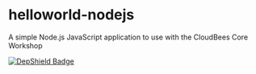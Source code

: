 # helloworld-nodejs
A simple Node.js JavaScript application to use with the CloudBees Core Workshop

[![DepShield Badge](https://depshield.sonatype.org/badges/mcupitt-cloudbees-sonatype/helloworld-nodejs/depshield.svg)](https://depshield.github.io)
